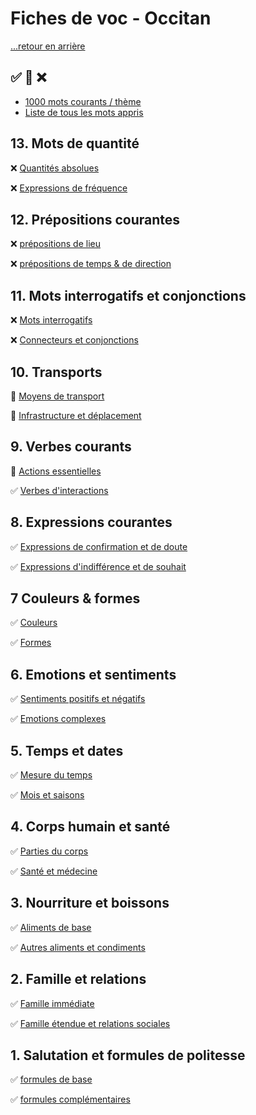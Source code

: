 # Fiches de voc - Occitan

[...retour en arrière](../../README.md)

:white_check_mark: :large_orange_diamond: :x:
---

* [1000 mots courants / thème](./mots_courants_theme.md)
* [Liste de tous les mots appris](./mots_appris.md)

## 13. Mots de quantité

:x: [Quantités absolues](./fiches/13/1.md)

:x: [Expressions de fréquence](./fiches/13/2.md)

## 12. Prépositions courantes

:x: [prépositions de lieu](./fiches/12/1.md)

:x: [prépositions de temps & de direction](./fiches/12/2.md)

## 11. Mots interrogatifs et conjonctions

:x: [Mots interrogatifs](./fiches/11/1.md)

:x: [Connecteurs et conjonctions](./fiches/11/2.md)

## 10. Transports

:large_orange_diamond: [Moyens de transport](./fiches/10/1.md)

:large_orange_diamond: [Infrastructure et déplacement](./fiches/10/2.md)

## 9. Verbes courants

:large_orange_diamond: [Actions essentielles](./fiches/9/1.md)

:white_check_mark: [Verbes d'interactions](./fiches/9/2.md)

## 8. Expressions courantes

:white_check_mark: [Expressions de confirmation et de doute](./fiches/8/1.md)

:white_check_mark: [Expressions d'indifférence et de souhait](./fiches/8/2.md)

## 7 Couleurs & formes

:white_check_mark: [Couleurs](./fiches/7/1.md)

:white_check_mark: [Formes](./fiches/7/2.md)

## 6. Emotions et sentiments

:white_check_mark: [Sentiments positifs et négatifs](./fiches/6/1.md)

:white_check_mark: [Emotions complexes](./fiches/6/2.md)

## 5. Temps et dates

:white_check_mark: [Mesure du temps](./fiches/5/1.md)

:white_check_mark: [Mois et saisons](./fiches/5/2.md)

## 4. Corps humain et santé

:white_check_mark: [Parties du corps](./fiches/4/1.md)

:white_check_mark: [Santé et médecine](./fiches/4/2.md)

## 3. Nourriture et boissons

:white_check_mark: [Aliments de base](./fiches/3/1.md)

:white_check_mark: [Autres aliments et condiments](./fiches/3/2.md)

## 2. Famille et relations

:white_check_mark: [Famille immédiate](./fiches/2/1.md)

:white_check_mark: [Famille étendue et relations sociales](./fiches/2/2.md)

## 1. Salutation et formules de politesse

:white_check_mark: [formules de base](./fiches/1/1.md)

:white_check_mark: [formules complémentaires](./fiches/1/2.md) 







